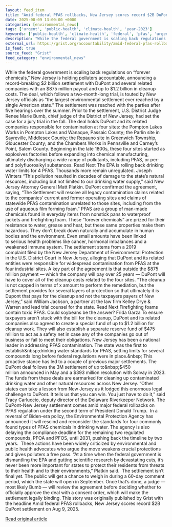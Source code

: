 ```yaml
---
layout: feed_item
title: "Amid federal PFAS rollbacks, New Jersey scores record $2B DuPont settlement"
date: 2025-08-09 13:00:00 +0000
categories: [environmental_news]
tags: ['urgent', 'public-health', 'climate-health', 'year-2023']
keywords: ['public-health', 'climate-health', 'federal', 'pfas', 'urgent', 'amid', 'year-2023']
description: "While the federal government is scaling back regulations on “forever chemicals,” New Jersey is holding polluters accountable, announcing a record-breaking $2..."
external_url: https://grist.org/accountability/amid-federal-pfas-rollbacks-new-jersey-scores-record-2-billion-dupont-settlement/
is_feed: true
source_feed: "Grist"
feed_category: "environmental_news"
---
```


While the federal government is scaling back regulations on “forever chemicals,” New Jersey is holding polluters accountable, announcing a record-breaking $2 billion settlement with DuPont and several related companies with an $875 million payout and up to $1.2 billion in cleanup costs. The deal, which follows a two-month-long trial, is touted by New Jersey officials as “the largest environmental settlement ever reached by a single American state.” The settlement was reached with the parties after five hearings over the summer. Prior to the settlement, U.S. District Judge Renee Marie Bumb, chief judge of the District of New Jersey, had set the case for a jury trial in the fall. The deal holds DuPont and its related companies responsible for contamination at four sites: the Pompton Lakes Works in Pompton Lakes and Wanaque, Passaic County; the Parlin site in Sayreville, Middlesex County; the Repauno site in Greenwich Township, Gloucester County; and the Chambers Works in Pennsville and Carney’s Point, Salem County. Beginning in the late 1800s, these four sites started as explosives factories before expanding into chemical manufacturing, ultimately discharging a wide range of pollutants, including&nbsp;PFAS, or per- and polyfluoroalkyl substances. Read Next The EPA is rolling back drinking water limits for 4 PFAS. Thousands more remain unregulated. Joseph Winters “This pollution resulted in decades of damage to the state’s natural resources, including but not limited to our drinking water supply,” said New Jersey Attorney General Matt Platkin. DuPont&nbsp;confirmed the agreement, saying, “The Settlement will resolve all legacy contamination claims related to the companies’ current and former operating sites and claims of statewide PFAS contamination unrelated to those sites, including from the use of aqueous film forming foam.” PFAS are a group of man-made chemicals found in everyday items from nonstick pans to waterproof jackets and firefighting foam. These “forever chemicals” are prized for their resistance to water, grease and heat, but these same properties make them hazardous. They don’t break down naturally and accumulate in human bodies and the environment. Even small amounts have been linked to&nbsp;serious health problems&nbsp;like cancer, hormonal imbalances and a weakened immune system. The settlement stems from&nbsp;a 2019 complaint&nbsp;filed by the New Jersey Department of Environmental Protection in the U.S. District Court in New Jersey, alleging that DuPont and its related entities were responsible for widespread contamination from PFAS at the four industrial sites. A key part of the agreement is that outside the $875 million payment — which the company will pay over 25 years — DuPont will have to cover all of the cleanup costs related to the four sites. “The cleanup is not capped in terms of x amount to perform the remediation, but the settlement provides for several layers of protection so that ultimately it is Dupont that pays for the cleanup and not the taxpayers payers of New Jersey,” said William Jackson, a partner at the law firm Kelley Drye &amp; Warren and lead trial counsel for the state. Read Next Firefighting foams contain toxic PFAS. Could soybeans be the answer? Frida Garza To ensure taxpayers aren’t stuck with the bill for the cleanup, DuPont and its related companies also agreed to create a special fund of up to $1.2 billion for cleanup work. They will also establish a separate reserve fund of $475 million to act as a safety net in case any of the companies go out of business or fail to meet their obligations. New Jersey has been a national leader in addressing PFAS contamination. The state was the first to establish&nbsp;drinking water standards for PFAS, setting limits for several compounds long before federal regulations were in place.&nbsp; This proactive stance has led to a couple of previous major settlements. The DuPont deal follows the 3M settlement of up to&nbsp;$450 million&nbsp;announced in May and a&nbsp;$393 million&nbsp;resolution with Solvay in 2023. The funds from these deals are earmarked for cleaning up contaminated drinking water and other natural resources across New Jersey. “Other states can take a lesson from New Jersey as it lodged this enormous legal challenge to DuPont. It tells us that you can win. You just have to do it,” said Tracy Carluccio, deputy director of the Delaware Riverkeeper Network. The DuPont-New Jersey settlement comes amid major federal rollbacks on PFAS regulation under the second term of President Donald Trump.&nbsp; In a reversal of Biden-era policy, the Environmental Protection Agency has announced it will&nbsp;rescind and reconsider the standards for four commonly found types of PFAS&nbsp;chemicals in drinking water. The agency is also delaying the compliance deadline for the remaining two regulated compounds, PFOA and PFOS, until 2031, pushing back the timeline by two years.&nbsp; These actions have been widely criticized by environmental and public health advocates who argue the move weakens crucial protections and gives polluters a free pass. “At a time when the federal government is dismantling the EPA and gutting scientific research by devastating cuts, it’s never been more important for states to protect their residents from threats to their health and to their environments,” Platkin said.&nbsp; The settlement isn’t final yet. The public will get a chance to weigh in during a 60-day comment period, which the state will open in September. Once that’s done, a judge — most likely Bumb — will review the agreement before deciding whether to officially approve the deal with a consent order, which will make the settlement legally binding. This story was originally published by Grist with the headline Amid federal PFAS rollbacks, New Jersey scores record $2B DuPont settlement on Aug 9, 2025.

[Read original article](https://grist.org/accountability/amid-federal-pfas-rollbacks-new-jersey-scores-record-2-billion-dupont-settlement/)
